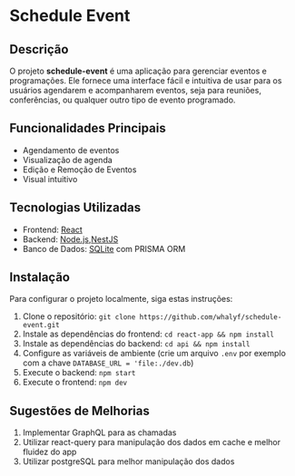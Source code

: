 # Schedule Event

## Descrição

O projeto **schedule-event** é uma aplicação para gerenciar eventos e programações. Ele fornece uma interface fácil e intuitiva de usar para os usuários agendarem e acompanharem eventos, seja para reuniões, conferências, ou qualquer outro tipo de evento programado.

## Funcionalidades Principais

- Agendamento de eventos
- Visualização de agenda
- Edição e Remoção de Eventos
- Visual intuitivo

## Tecnologias Utilizadas

- Frontend: [React](https://reactjs.org/)
- Backend: [Node.js](https://nodejs.org/),[NestJS](https://nestjs.com/)
- Banco de Dados: [SQLite](https://www.sqlite.org/) com PRISMA ORM


## Instalação

Para configurar o projeto localmente, siga estas instruções:

1. Clone o repositório: `git clone https://github.com/whalyf/schedule-event.git`
2. Instale as dependências do frontend: `cd react-app && npm install`
3. Instale as dependências do backend: `cd api && npm install`
4. Configure as variáveis de ambiente (crie um arquivo `.env` por exemplo com a chave `DATABASE_URL = 'file:./dev.db`)
5. Execute o backend: `npm start`
6. Execute o frontend: `npm dev`

## Sugestões de Melhorias
1. Implementar GraphQL para as chamadas
2. Utilizar react-query para manipulação dos dados em cache e melhor fluidez do app
3. Utilizar postgreSQL para melhor manipulação dos dados
